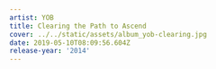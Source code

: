 ```yaml
---
artist: YOB
title: Clearing the Path to Ascend
cover: ../../static/assets/album_yob-clearing.jpg
date: 2019-05-10T08:09:56.604Z
release-year: '2014'
---
```

